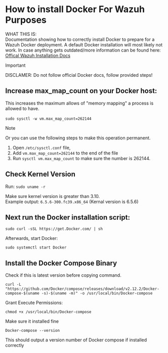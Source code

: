 # How to install Docker For Wazuh Purposes #

WHAT THIS IS:  
Documentation showing how to correctly install Docker to prepare for a Wazuh Docker deployment. A default Docker installation will most likely not work. In case anything gets outdated/more information can be found here: [Offical Wazuh Installation Docs](https://documentation.wazuh.com/current/deployment-options/Docker/Docker-installation.html)  

> [!IMPORTANT]
>DISCLAMER:  Do not follow official Docker docs, follow provided steps!


## Increase max_map_count on your Docker host:
This increases the maximum allows of "memory mapping" a process is allowed to have.  <br> <br>
`sudo sysctl -w vm.max_map_count=262144`

> [!NOTE]
> Or you can use the following steps to make this operation permanent.
> 
> 1. Open `/etc/sysctl.conf` file, 
> 2. Add `vm.max_map_count=262144` to the end of the file
> 3. Run `sysctl vm.max_map_count` to make sure the number is 262144.

## Check Kernel Version

Run: `sudo uname -r`

Make sure kernel version is greater than 3.10.  
Example output: `6.5.6-300.fc39.x86_64` (Kernal version is 6.5.6)


## Next run the Docker installation script:

`sudo curl -sSL https://get.Docker.com/ | sh`

Afterwards, start Docker:

`sudo systemctl start Docker`

## Install the Docker Compose Binary
Check if this is latest version before copying command.

`curl -L "https://github.com/Docker/compose/releases/download/v2.12.2/Docker-compose-$(uname -s)-$(uname -m)" -o /usr/local/bin/Docker-compose`

Grant Execute Permissions:

`chmod +x /usr/local/bin/Docker-compose`

Make sure it installed fine

`Docker-compose --version`

This should output a version number of Docker compose if installed correctly
